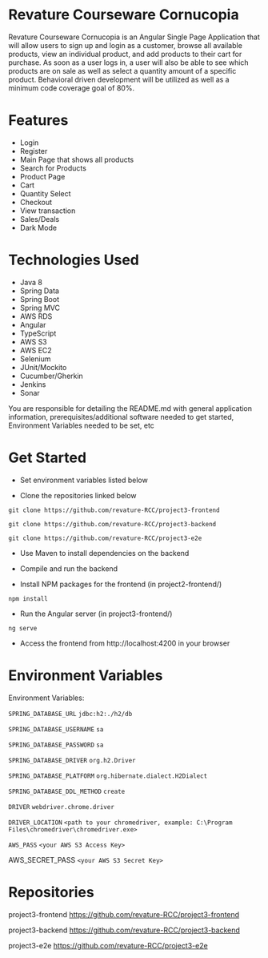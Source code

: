# Revature Courseware Cornucopia

Revature Courseware Cornucopia is an Angular Single Page Application that will allow users to sign up and login as a customer, browse all available products, view an individual product, and add products to their cart for purchase. As soon as a user logs in, a user will also be able to see which products are on sale as well as select a quantity amount of a specific product. Behavioral driven development will be utilized as well as a minimum code coverage goal of 80%.

# Features
- Login
- Register
- Main Page that shows all products
- Search for Products
- Product Page
- Cart
- Quantity Select
- Checkout
- View transaction
- Sales/Deals
- Dark Mode

# Technologies Used
- Java 8
- Spring Data
- Spring Boot
- Spring MVC
- AWS RDS
- Angular
- TypeScript
- AWS S3
- AWS EC2
- Selenium
- JUnit/Mockito
- Cucumber/Gherkin
- Jenkins
- Sonar

You are responsible for detailing the README.md with general application information, prerequisites/additional software needed to get started, Environment Variables needed to be set, etc

# Get Started
- Set environment variables listed below

- Clone the repositories linked below

`git clone https://github.com/revature-RCC/project3-frontend`

`git clone https://github.com/revature-RCC/project3-backend`

`git clone https://github.com/revature-RCC/project3-e2e`

- Use Maven to install dependencies on the backend
- Compile and run the backend

- Install NPM packages for the frontend (in project2-frontend/)

`npm install`

- Run the Angular server (in project3-frontend/)

`ng serve`

- Access the frontend from http://localhost:4200 in your browser

# Environment Variables
Environment Variables:

`SPRING_DATABASE_URL`
`jdbc:h2:./h2/db`

`SPRING_DATABASE_USERNAME`
`sa`

`SPRING_DATABASE_PASSWORD`
`sa`

`SPRING_DATABASE_DRIVER`
`org.h2.Driver`

`SPRING_DATABASE_PLATFORM`
`org.hibernate.dialect.H2Dialect`

`SPRING_DATABASE_DDL_METHOD`
`create`

`DRIVER`
`webdriver.chrome.driver`

`DRIVER_LOCATION`
`<path to your chromedriver, example: C:\Program Files\chromedriver\chromedriver.exe>`

`AWS_PASS`
`<your AWS S3 Access Key>`

AWS_SECRET_PASS
`<your AWS S3 Secret Key>`

# Repositories
project3-frontend https://github.com/revature-RCC/project3-frontend

project3-backend https://github.com/revature-RCC/project3-backend

project3-e2e https://github.com/revature-RCC/project3-e2e
